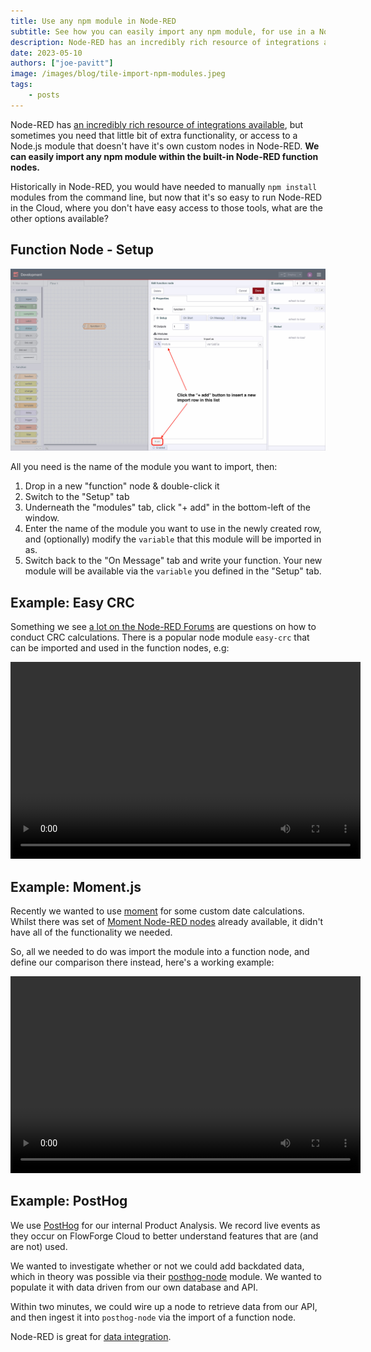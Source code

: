 ```yaml
---
title: Use any npm module in Node-RED
subtitle: See how you can easily import any npm module, for use in a Node-RED function node.
description: Node-RED has an incredibly rich resource of integrations available, but sometimes you need that little extra. This shows you how.
date: 2023-05-10
authors: ["joe-pavitt"]
image: /images/blog/tile-import-npm-modules.jpeg
tags:
    - posts
---
```


Node-RED has <a href="https://flows.nodered.org/search?type=node" target="_blank">an incredibly rich resource of integrations available</a>, but sometimes you need that little bit of extra functionality, or access to a Node.js module that doesn't have it's own custom nodes in Node-RED. **We can easily import any npm module within the built-in Node-RED function nodes.**

<!--more-->

Historically in Node-RED, you would have needed to manually `npm install` modules from the command line, but now that it's so easy to run Node-RED in the Cloud, where you don't have easy access to those tools, what are the other options available?

## Function Node - Setup

![Location of the "add" button in order to import an npm module intoa  function node](./images/npmimport-add.jpg "Location of the 'add' button in order to import an npm module intoa  function node")

All you need is the name of the module you want to import, then:

1. Drop in a new "function" node & double-click it
1. Switch to the "Setup" tab
1. Underneath the "modules" tab, click "+ add" in the bottom-left of the window.
1. Enter the name of the module you want to use in the newly created row, and (optionally) modify the `variable` that this module will be imported in as.
2. Switch back to the "On Message" tab and write your function. Your new module will be available via the `variable` you defined in the "Setup" tab.

## Example: Easy CRC

Something we see [a lot on the Node-RED Forums](https://discourse.nodered.org/search?q=crc%20order%3Alatest) are questions on how to conduct CRC calculations. There is a popular node module `easy-crc` that can be imported and used in the function nodes, e.g:


<video width="560" height="315" controls>
  <source src="video.mov" type="video/mp4">
</video>

## Example: Moment.js

Recently we wanted to use [moment](https://www.npmjs.com/package/moment) for some custom date calculations. Whilst there was set of [Moment Node-RED nodes](https://flows.nodered.org/node/node-red-contrib-moment) already available, it didn't have all of the functionality we needed.

So, all we needed to do was import the module into a function node, and define our comparison there instead, here's a working example:

<video width="560" height="315" controls>
  <source src="https://website-data.s3.eu-west-1.amazonaws.com/package+import+-+moment.mp4" type="video/mp4">
</video>

## Example: PostHog

We use <a href="https://posthog.com/" target="_blank">PostHog</a> for our internal Product Analysis. We record live events as they occur on FlowForge Cloud to better understand features that are (and are not) used.

We wanted to investigate whether or not we could add backdated data, which in theory was possible via their <a href="https://posthog.com/docs/libraries/node" target="_blank">posthog-node</a> module. We wanted to populate it with data driven from our own database and API. 

Within two minutes, we could wire up a node to retrieve data from our API, and then ingest it into `posthog-node` via the import of a function node.

Node-RED is great for [data integration](/solutions/data-integration/).